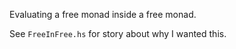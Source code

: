 Evaluating a free monad inside a free monad.

See ```FreeInFree.hs``` for story about why I wanted this.
